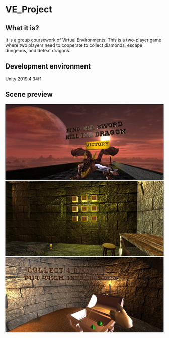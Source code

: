 # VE_Project
## What it is?
It is a group coursework of Virtual Environments. This is a two-player game where two players need to cooperate to collect diamonds, escape dungeons, and defeat dragons.
## Development environment
Unity 2019.4.34f1
## Scene preview
![Image text](https://github.com/YuebinFU/VE_Project/blob/main/Images/dragon.jpg)
![Image text](https://github.com/YuebinFU/VE_Project/blob/main/Images/trigger.jpg)
![Image text](https://github.com/YuebinFU/VE_Project/blob/main/Images/chest.jpg)
